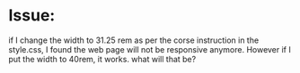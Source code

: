 # Issue:

  
if I change the width to 31.25 rem as per the corse instruction in the style.css, I found the web page will not be responsive anymore. However if I put the width to 40rem, it works. what will that be?
